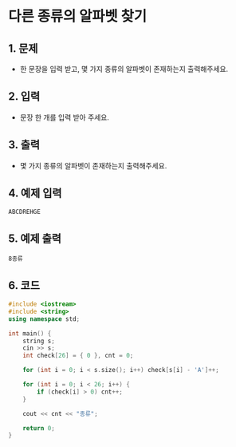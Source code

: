 # 다른 종류의 알파벳 찾기 #

## 1. 문제
- 한 문장을 입력 받고, 몇 가지 종류의 알파벳이 존재하는지 출력해주세요.


## 2. 입력
- 문장 한 개를 입력 받아 주세요.

## 3. 출력
- 몇 가지 종류의 알파벳이 존재하는지 출력해주세요.

## 4. 예제 입력
```
ABCDREHGE
```

## 5. 예제 출력
```
8종류
```

## 6. 코드

```c++
#include <iostream>
#include <string>
using namespace std;

int main() {
	string s;
	cin >> s;
	int check[26] = { 0 }, cnt = 0;

	for (int i = 0; i < s.size(); i++) check[s[i] - 'A']++;

	for (int i = 0; i < 26; i++) {
		if (check[i] > 0) cnt++;
	}

	cout << cnt << "종류";

	return 0;
}
```
